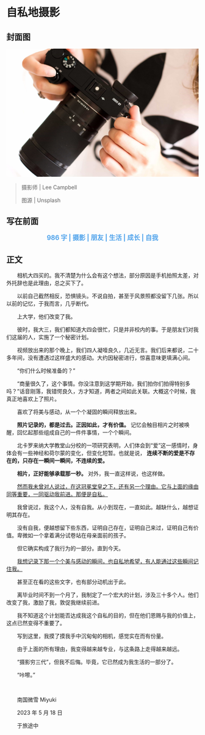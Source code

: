 # 自私地摄影

## 封面图

![](https://raw.githubusercontent.com/TinySnow/GithubImageHosting/main/blog/articles/literature/lee-campbell-WZcl7mOw4pA-unsplash.jpg)

> 摄影师 | Lee Campbell
>
> 图源 | Unsplash

## 写在前面

<p style="color:#50a3eb; text-align:center; font-weight:bold; font-size:larger;">986 字 | 摄影 | 朋友 | 生活 | 成长 | 自我</p>

## 正文


　　相机大四买的。我不清楚为什么会有这个想法，部分原因是手机拍照太差，对外托辞也是此理由，总之买下了。

　　以前自己截然相反，恐惧镜头。不说自拍，甚至于风景照都没留下几张。所以以前的记忆，于我而言，几乎断代。

　　上大学，他们改变了我。

　　彼时，我大三，我们都知道大四会很忙，只是并非校内的事。于是朋友们对我们这届的人，实施了一个秘密计划。

　　视频放出来的那个晚上，我们四人凝噎良久，几近无言。我们后来都说，二十多年间，没有遭遇过这样盛大的感动。大约因秘密进行，惊喜意味更填满心间。

　　“你们什么时候准备的？”

　　“商量很久了，这个事情。你没注意到这学期开始，我们拍你们拍得特别多吗？”话音刚落，我错愕良久，方才知道，两者之间如此关联。大概这个时候，我真正地喜欢上了照片。

　　喜欢了将美与感动，从一个个凝固的瞬间释放出来。

　　**照片记录的，都是过去。正因如此，才有价值。** 记忆会触目相片之时被唤醒，回忆起那些组成自己的一件件事情，一个个瞬间。

　　北卡罗来纳大学教堂山分校的一项研究表明，人们体会到“爱”这一感情时，身体会有一些神经和荷尔蒙的变化，但变化短暂。也就是说， **连续不断的爱是不存在的，只存在一瞬间一瞬间，不连续的爱。**

　　**相片，正好能够承载那一秒。** 对外，我一直这样说，也这样做。

　　<u>然而我未曾对人说过，在这冠冕堂皇之下，还有另一个理由。它与上面的缘由同等重要，一同驱动我前进。那便是自私。</u>

　　我曾说过，我这个人，没有自我。从小到现在，一直如此。越缺什么，越想证明其存在。

　　没有自我，便越想留下些东西，证明自己存在，证明自己来过，证明自己有价值。卑微如一个拿着满分试卷站在母亲面前的孩子。

　　但它确实构成了我行为的一部分。直到今天。

　　<u>我想记录下那一个个美与感动的瞬间，也自私地希望，有人能通过这些瞬间记住我。</u>

　　甚至正在看的这些文字，也有部分动机出于此。

　　离毕业时间不到一个月了，我制定了一个宏大的计划，涉及三十多个人。他们改变了我，激励了我，敦促我继续前进。

　　我不知道这个计划能否达成我这个自私的目的，但在他们恩赐与我的价值上，这点已然变得不重要了。

　　写到这里，我摸了摸我手中沉甸甸的相机，感觉实在而有份量。

　　由于上面的所有理由，我变得越来越专业，与这条路上走得越来越远。

　　“摄影穷三代”，但我不后悔。毕竟，它已然成为我生活的一部分了。

　　“咔嚓。”

<br />

　　南国微雪 Miyuki

　　2023 年 5 月 18 日

　　于旅途中